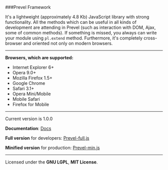 ###Prevel Framework

It's a lightweight (approximately 4.8 Kb) JavaScript library with strong functionality. 
All the methods which can be useful in all kinds of development are attending in 
Prevel (such as interaction with DOM, Ajax, some of common methods). 
If something is missed, you always can write your module using `pl.extend` method. 
Furthermore, it's completely cross-browser and oriented not only on modern browsers. 

---
__Browsers, which are supported:__

* Internet Explorer 6+
* Opera 9.0+
* Mozilla Firefox 1.5+
* Google Chrome
* Safari 3.1+
* Opera Mini/Mobile
* Mobile Safari
* Firefox for Mobile

---

Current version is 1.0.0

__Documentation__: [Docs](/chernikovalexey/Prevel/tree/master/Docs)

__Full version__ for developers: [Prevel-full.js](/chernikovalexey/Prevel/blob/master/prevel-full.js)

__Minified version__ for production: [Prevel-min.js](/chernikovalexey/Prevel/blob/master/prevel-min.js)

---

Licensed under the __GNU LGPL__, __MIT License__.